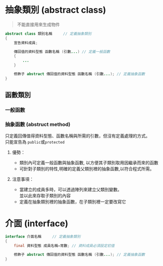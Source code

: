 # 抽象類別 (abstract class)
> 不能直接用來生成物件

```java
abstract class 類別名稱     // 定義抽象類別
{
    宣告資料成員;

    傳回值的資料型態 函數名稱 (引數...) // 定義一般函數
    {
        ...
    }

    修飾子 abstract 傳回值的資料型態 函數名稱 (引數...); // 定義抽象函數
}
``` 

## 函數類別

### 一般函數
### 抽象函數 (abstruct method)
只定義回傳值得資料型態、函數名稱與所需的引數，但沒有定義處理的方式。  
只能宣告為 ```public```或```protected```

1. 優勢：
   * 類別內可定義一般函數與抽象函數, 以方便其子類別取用因繼承而來的函數
   * 可針對子類別的特性,明確的定義父類別裡的抽象函數,以符合程式所需。

2. 注意事項：
   * 當建立的成員多時，可以透過陣列來建立父類別變數。  
      並以此來存取子類別的內容
   * 定義在抽象類別裡的抽象函數，在子類別裡一定要改寫它

# 介面 (interface)

```java
interface 介面名稱     // 定義抽象類別
{
    final 資料型態 成員名稱=常數; // 資料成員必須設定初值

    修飾子 abstract 傳回值的資料型態 函數名稱 (引數...); // 定義抽象函數
}
``` 

